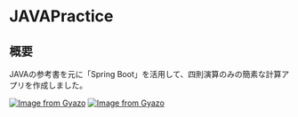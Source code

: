 # JAVAPractice

## 概要
JAVAの参考書を元に「Spring Boot」を活用して、四則演算のみの簡素な計算アプリを作成しました。

[![Image from Gyazo](https://i.gyazo.com/2b04f5ee9208c23e33824f84ccb9e9ce.png)](https://gyazo.com/2b04f5ee9208c23e33824f84ccb9e9ce)
[![Image from Gyazo](https://i.gyazo.com/081024026de90ace2c7a3bb5408fcb51.png)](https://gyazo.com/081024026de90ace2c7a3bb5408fcb51)
